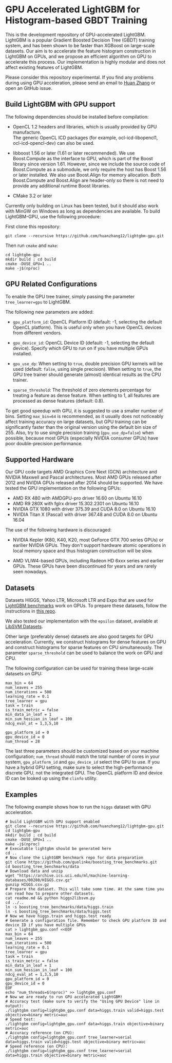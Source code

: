 GPU Accelerated LightGBM for Histogram-based GBDT Training
=========================

This is the development repository of GPU-accelerated LightGBM. 
LightGBM is a popular Gradient Boosted Decision Tree (GBDT) training system,
and has been shown to be faster than XGBoost on large-scale datasets.
Our aim is to accelerate the feature histogram construction in LightGBM on GPUs,
and we propose an efficient algorithm on GPU to accelerate this process.
Our implementation is highly modular and does not affect existing features 
of LightGBM.

Please consider this repository experimental. If you find any problems during using
GPU acceleration, please send an email to [Huan Zhang](ecezhang@ucdavis.edu) or 
open an GitHub issue.

Build LightGBM with GPU support
-------------------------

The following dependencies should be installed before compilation:

- OpenCL 1.2 headers and libraries, which is usually provided by GPU manufacture.  
  The generic OpenCL ICD packages (for example, ocl-icd-libopencl1,
  ocl-icd-opencl-dev) can also be used.

- libboost 1.56 or later (1.61 or later recommended). We use Boost.Compute as
  the interface to GPU, which is part of the Boost library since version 1.61.
  However, since we include the source code of Boost.Compute as a submodule, we
  only require the host has Boost 1.56 or later installed. We also use
  Boost.Align for memory allocation. Both Boost.Compute and Boost.Align are
  header-only so there is not need to provide any additional runtime Boost
  libraries.

- CMake 3.2 or later

Currently only building on Linux has been tested, but it should also work with
MinGW on Windows as long as dependencies are available. To build LightGBM-GPU,
use the following procedure:

First clone this repository:

```
git clone --recursive https://github.com/huanzhang12/lightgbm-gpu.git
```

Then run `cmake` and `make`:

```
cd lightgbm-gpu
mkdir build ; cd build
cmake -DUSE_GPU=1 .. 
make -j$(nproc) 
```

GPU Related Configurations
--------------------------

To enable the GPU tree trainer, simply passing the parameter `tree_learner=gpu` to LightGBM.

The following new parameters are added:

- `gpu_platform_id`: OpenCL Platform ID (default: -1, selecting the default OpenCL platform).
This is useful only when you have OpenCL devices from different vendors.

- `gpu_device_id`: OpenCL Device ID (default: -1, selecting the default device).
Specify which GPU to run on if you have multiple GPUs installed.

- `gpu_use_dp`: When setting to `true`, double precision GPU kernels will be used 
(default: `false`, using single precision). When setting to `true`, the GPU tree
trainer should generate (almost) identical results as the CPU trainer.

- `sparse_threshold`: The threshold of zero elements percentage for
  treating a feature as dense feature. When setting to 1, all features are
  processed as dense features (default: 0.8).

To get good speedup with GPU, it is suggested to use a smaller number of bins.
Setting `max_bin=64` is recommended, as it usually does not noticeably affect
training accuracy on large datasets, but GPU training can be significantly
faster than the original version using the default bin size of 255. 
Also, try to use single precision training (`gpu_use_dp=false`) when possible, 
because most GPUs (especially NVIDIA consumer GPUs) have poor double-precision 
performance.

Supported Hardware
--------------------------

Our GPU code targets AMD Graphics Core Next (GCN) architecture and NVIDIA
Maxwell and Pascal architectures. Most AMD GPUs released after 2012 and NVIDIA
GPUs released after 2014 should be supported. We have tested the GPU
implementation on the following GPUs:

- AMD RX 480 with AMDGPU-pro driver 16.60 on Ubuntu 16.10
- AMD R9 280X with fglrx driver 15.302.2301 on Ubuntu 16.10
- NVIDIA GTX 1080 with driver 375.39 and CUDA 8.0 on Ubuntu 16.10 
- NVIDIA Titan X (Pascal) with driver 367.48 and CUDA 8.0 on Ubuntu 16.04

The use of the following hardware is discouraged:

- NVIDIA Kepler (K80, K40, K20, most GeForce GTX 700 series GPUs) or earilier
  NVIDIA GPUs. They don't support hardware atomic operations in local memory space
  and thus histogram construction will be slow.

- AMD VLIW4-based GPUs, including Radeon HD 6xxx series and earlier GPUs. These
  GPUs have been discontinued for years and are rarely seen nowadays.

Datasets
--------------------------

Datasets HIGGS, Yahoo LTR, Microsoft LTR and Expo that are used for 
[LightGBM benchmarks](https://github.com/Microsoft/LightGBM/wiki/Experiments#parallel-experiment) 
work on GPUs. To prepare these datasets, follow the instructions in
[this repo](https://github.com/guolinke/boosting_tree_benchmarks).

We also tested our implementation with the `epsilon` dataset, available at 
[LibSVM Datasets](http://www.csie.ntu.edu.tw/~cjlin/libsvmtools/datasets/binary.html).

Other large (preferably dense) datasets are also good targets for GPU
acceleration. Currently, we construct histograms for dense features on GPU
and construct histograms for sparse features on CPU simultaneously. The
parameter `sparse_threshold` can be used to balance the work on GPU and CPU.

The following configuration can be used for training these large-scale
datasets on GPU:

```
max_bin = 64
num_leaves = 255
num_iterations = 500
learning_rate = 0.1
tree_learner = gpu
task = train
is_train_metric = false
min_data_in_leaf = 1
min_sum_hessian_in_leaf = 100
ndcg_eval_at = 1,3,5,10

gpu_platform_id = 0
gpu_device_id = 0
num_thread = 28
```

The last three parameters should be customized based on your machine configuration;
`num_thread` should match the total number of cores in your system, `gpu_platform_id`
and `gpu_device_id` select the GPU to use. If you have a hybrid GPU setting,
make sure to select the high-performance discrete GPU, not the integrated GPU.
The OpenCL platform ID and device ID can be looked up using the `clinfo` utility.

Examples
--------------------------

The following example shows how to run the `higgs` dataset with GPU acceleration.

```
# build LightGBM with GPU support enabled
git clone --recursive https://github.com/huanzhang12/lightgbm-gpu.git
cd lightgbm-gpu
mkdir build ; cd build
cmake -DUSE_GPU=1 .. 
make -j$(nproc) 
# Executable lightgbm should be generated here
cd ..
# Now clone the LightGBM benchmark repo for data preparation
git clone https://github.com/guolinke/boosting_tree_benchmarks.git
cd boosting_tree_benchmarks/data
# Download data and unzip
wget "https://archive.ics.uci.edu/ml/machine-learning-databases/00280/HIGGS.csv.gz"
gunzip HIGGS.csv.gz
# Prepare the dataset. This will take some time. At the same time you can read how to prepare other datasets.
cat readme.md && python higgs2libsvm.py
cd ../..
ln -s boosting_tree_benchmarks/data/higgs.train
ln -s boosting_tree_benchmarks/data/higgs.test
# Now we have higgs.train and higgs.test ready
# Generate a configuration file. Remember to check GPU platform ID and device ID if you have multiple GPUs
cat > lightgbm_gpu.conf <<EOF
max_bin = 64
num_leaves = 255
num_iterations = 500
learning_rate = 0.1
tree_learner = gpu
task = train
is_train_metric = false
min_data_in_leaf = 1
min_sum_hessian_in_leaf = 100
ndcg_eval_at = 1,3,5,10
gpu_platform_id = 0
gpu_device_id = 0
EOF
echo "num_threads=$(nproc)" >> lightgbm_gpu.conf
# Now we are ready to run GPU accelerated LightGBM!
# Accuracy test (make sure to verify the "Using GPU Device" line in output):
./lightgbm config=lightgbm_gpu.conf data=higgs.train valid=higgs.test objective=binary metric=auc
# Speed test:
./lightgbm config=lightgbm_gpu.conf data=higgs.train objective=binary metric=auc
# Accuracy reference (on CPU):
./lightgbm config=lightgbm_gpu.conf tree_learner=serial data=higgs.train valid=higgs.test objective=binary metric=auc
# Speed reference (on CPU):
./lightgbm config=lightgbm_gpu.conf tree_learner=serial data=higgs.train objective=binary metric=auc
```

